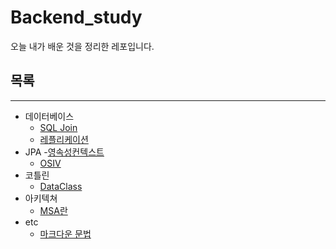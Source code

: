 # Backend_study
오늘 내가 배운 것을 정리한 레포입니다.

## 목록

---

- 데이터베이스
    - [SQL Join](https://github.com/tedsoftj1123/Backend_study/blob/main/DB/db_join.md)
    - [레플리케이션](https://github.com/tedsoftj1123/Backend_study/blob/main/DB/db_replication.md)
- JPA
    -[영속성컨텍스트](https://github.com/tedsoftj1123/Backend_study/blob/main/JPA/jpa.md)
    - [OSIV](https://github.com/tedsoftj1123/Backend_study/blob/main/JPA/osiv.md)
- 코틀린
    - [DataClass](https://github.com/tedsoftj1123/Backend_study/blob/main/kotlin/kotlin_dataclass.md)
- 아키텍쳐
    - [MSA란](https://github.com/tedsoftj1123/Backend_study/blob/main/아키텍쳐/msa.md)
- etc
    - [마크다운 문법](https://github.com/tedsoftj1123/Backend_study/blob/main/markdown/마크다운문법정리.md)
